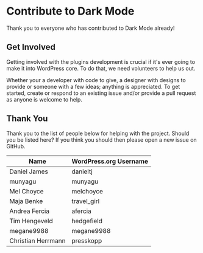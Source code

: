 # Contribute to Dark Mode

Thank you to everyone who has contributed to Dark Mode already!

## Get Involved

Getting involved with the plugins development is crucial if it's ever going to make it into WordPress core. To do that, we need volunteers to help us out.

Whether your a developer with code to give, a designer with designs to provide or someone with a few ideas; anything is appreciated. To get started, create or respond to an existing issue and/or provide a pull request as anyone is welcome to help.

## Thank You

Thank you to the list of people below for helping with the project. Should you be listed here? If you think you should then please open a new issue on GitHub.

| Name                | WordPress.org Username |
|-------------------- |----------------------- |
| Daniel James        | danieltj               |
| munyagu             | munyagu                |
| Mel Choyce          | melchoyce              |
| Maja Benke          | travel_girl            |
| Andrea Fercia       | afercia                |
| Tim Hengeveld       | hedgefield             |
| megane9988          | megane9988             |
| Christian Herrmann  | presskopp              |

